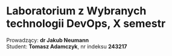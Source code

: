 # Laboratorium z Wybranych technologii DevOps, X semestr

Prowadzący: **dr Jakub Neumann**  
Student: **Tomasz Adamczyk**, nr indeksu **243217**  
